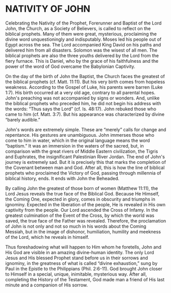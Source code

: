 # NATIVITY OF JOHN

Celebrating the Nativity of the Prophet, Forerunner and Baptist of the Lord John, the Church, as a Society of Believers, is called to reflect on the biblical prophets. Many of them were great, mysterious, proclaiming the divine word unquestioningly and indisputably. Moses led his people out of Egypt across the sea. The Lord accompanied King David on his paths and delivered him from all disasters. Solomon was the wisest of all men. The biblical prophets are also the three youths delivered by the Lord from the fiery furnace. This is Daniel, who by the grace of his faithfulness and the power of the word of God overcame the Babylonian Captivity.

On the day of the birth of John the Baptist, the Church faces the greatest of the biblical prophets (cf. Matt. 11:11). But his very birth comes from hopeless weakness. According to the Gospel of Luke, his parents were barren (Luke 1:7). His birth occurred at a very old age, contrary to all parental hopes. John's preaching was not accompanied by signs or wonders. And, unlike the biblical prophets who preceded him, he did not begin his address with the words: “Thus says the Lord” (cf. Is. 48:17). John rebuked those who came to him (cf. Matt. 3:7). But his appearance was characterized by divine “barely audible.”

John's words are extremely simple. These are “merely” calls for change and repentance. His gestures are unambiguous. John immerses those who come to him in water, which in the original language means the word “baptism.” It was an immersion in the waters of the sacred, but, in comparison with the great rivers of Middle Eastern civilization, the Tigris and Euphrates, the insignificant Palestinian River Jordan. The end of John's journey is extremely sad. But it is precisely this that marks the completion of the Covenant between man and God. After all, this is how the line of biblical prophets who proclaimed the Victory of God, passing through millennia of biblical history, ends. It ends with John the Beheaded.

By calling John the greatest of those born of women (Matthew 11:11), the Lord Jesus reveals the true face of the Biblical God. Because He Himself, the Coming One, expected in glory, comes in obscurity and triumphs in ignominy. Expected in the liberation of the people, He is revealed in His own captivity from the people. Our Lord ascended the Cross of Infamy. In the greatest culmination of the Event of the Cross, by which the world was saved, the true face of the Father was revealed. Therefore, the proclamation of John is not only and not so much in his words about the Coming Messiah, but in the image of dishonor, humiliation, humility and meekness of the Lord, which he reveals in himself.

Thus foreshadowing what will happen to Him whom he foretells, John and His God are visible in an amazing divine-human identity. The only Lord Jesus and His blessed Prophet stand before us in their sorrows and ignominy, in the greatness of what is called “divine exhaustion,” sung by Paul in the Epistle to the Philippians (Phil. 2:6-11). God brought John closer to Himself in a special, unique, inimitable, mysterious way. After all, completing the History of the Testament, God made man a friend of His last minute and a companion of His sorrow.
